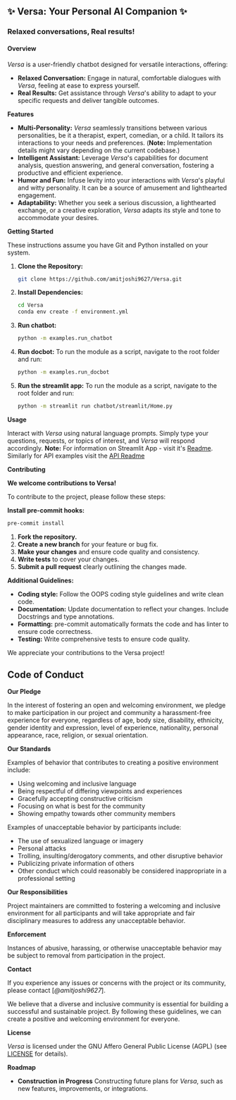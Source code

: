 ## ✨ Versa: Your Personal AI Companion ✨

### Relaxed conversations, Real results!

#### Overview

_Versa_ is a user-friendly chatbot designed for versatile interactions, offering:

* **Relaxed Conversation:** Engage in natural, comfortable dialogues with _Versa_, feeling at ease to express yourself.
* **Real Results:** Get assistance through _Versa_'s ability to adapt to your specific requests and deliver tangible outcomes.

**Features**

* **Multi-Personality:** _Versa_ seamlessly transitions between various personalities, be it a therapist, expert, comedian, or a child. It tailors its interactions to your needs and preferences. (**Note:** Implementation details might vary depending on the current codebase.)
* **Intelligent Assistant:** Leverage _Versa_'s capabilities for document analysis, question answering, and general conversation, fostering a productive and efficient experience.
* **Humor and Fun:** Infuse levity into your interactions with _Versa_'s playful and witty personality. It can be a source of amusement and lighthearted engagement.
* **Adaptability:** Whether you seek a serious discussion, a lighthearted exchange, or a creative exploration, _Versa_ adapts its style and tone to accommodate your desires.

**Getting Started**

These instructions assume you have Git and Python installed on your system.

1. **Clone the Repository:**
   ```bash
   git clone https://github.com/amitjoshi9627/Versa.git
   ```
2. **Install Dependencies:**
   ```bash
   cd Versa
   conda env create -f environment.yml
   ```
3. **Run chatbot:**
   ```bash
   python -m examples.run_chatbot
   ```

4. **Run docbot:**
To run the module as a script, navigate to the root folder and run:
   ```bash
   python -m examples.run_docbot
   ```

5. **Run the streamlit app:**
To run the module as a script, navigate to the root folder and run:
   ```bash
   python -m streamlit run chatbot/streamlit/Home.py
   ```

**Usage**

Interact with _Versa_ using natural language prompts. Simply type your questions, requests, or topics of interest, and _Versa_ will respond accordingly.
**Note:** For information on Streamlit App - visit it's [Readme](chatbot/streamlit/README.md).
Similarly for API examples visit the [API Readme](examples/README.md)

**Contributing**

**We welcome contributions to Versa!**

To contribute to the project, please follow these steps:

**Install pre-commit hooks:**
   ```bash
   pre-commit install
   ```

1. **Fork the repository.**
2. **Create a new branch** for your feature or bug fix.
3. **Make your changes** and ensure code quality and consistency.
4. **Write tests** to cover your changes.
5. **Submit a pull request** clearly outlining the changes made.

**Additional Guidelines:**

* **Coding style:** Follow the OOPS coding style guidelines and write clean code.
* **Documentation:** Update documentation to reflect your changes. Include Docstrings and type annotations.
* **Formatting:** pre-commit automatically formats the code and has linter to ensure code correctness.
* **Testing:** Write comprehensive tests to ensure code quality.

We appreciate your contributions to the Versa project!

## Code of Conduct

**Our Pledge**

In the interest of fostering an open and welcoming environment, we pledge to make participation in our project and community a harassment-free experience for everyone, regardless of age, body size, disability, ethnicity, gender identity and expression, level of experience, nationality, personal appearance, race, religion, or sexual orientation.

**Our Standards**

Examples of behavior that contributes to creating a positive environment include:

* Using welcoming and inclusive language
* Being respectful of differing viewpoints and experiences
* Gracefully accepting constructive criticism
* Focusing on what is best for the community
* Showing empathy towards other community members

Examples of unacceptable behavior by participants include:

* The use of sexualized language or imagery
* Personal attacks
* Trolling, insulting/derogatory comments, and other disruptive behavior
* Publicizing private information of others
* Other conduct which could reasonably be considered inappropriate in a professional setting

**Our Responsibilities**

Project maintainers are committed to fostering a welcoming and inclusive environment for all participants and will take appropriate and fair disciplinary measures to address any unacceptable behavior.

**Enforcement**

Instances of abusive, harassing, or otherwise unacceptable behavior may be subject to removal from participation in the project.

**Contact**

If you experience any issues or concerns with the project or its community, please contact [_@amitjoshi9627_].

We believe that a diverse and inclusive community is essential for building a successful and sustainable project. By following these guidelines, we can create a positive and welcoming environment for everyone.



**License**

_Versa_ is licensed under the GNU Affero General Public License (AGPL) (see [LICENSE](LICENSE) for details).

**Roadmap**

* **Construction in Progress** Constructing future plans for _Versa_, such as new features, improvements, or integrations.
